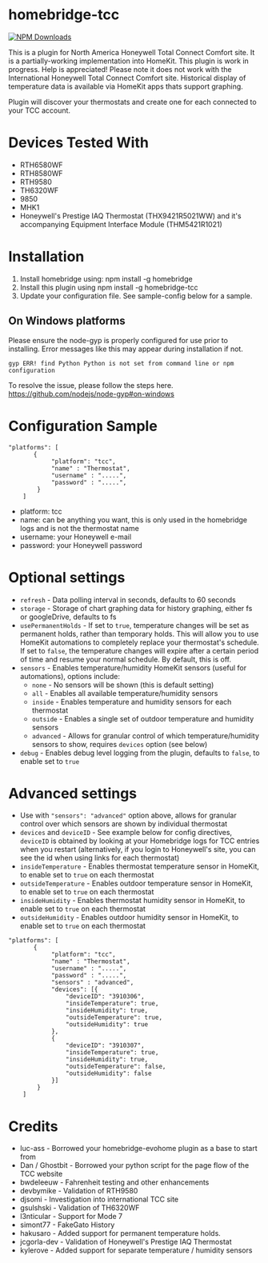 # homebridge-tcc

[![NPM Downloads](https://img.shields.io/npm/dm/homebridge-tcc.svg?style=flat)](https://npmjs.org/package/homebridge-tcc)

This is a plugin for North America Honeywell Total Connect Comfort site. It is a partially-working
implementation into HomeKit. This plugin is work in progress. Help is appreciated!  Please note it does not work with the International Honeywell Total Connect Comfort site. Historical display of temperature data is available via HomeKit apps thats support graphing.

Plugin will discover your thermostats and create one for each connected to your TCC account.

# Devices Tested With

* RTH6580WF
* RTH8580WF
* RTH9580
* TH6320WF
* 9850
* MHK1
* Honeywell's Prestige IAQ Thermostat (THX9421R5021WW) and it's accompanying Equipment Interface Module (THM5421R1021)

# Installation

1. Install homebridge using: npm install -g homebridge <br>
2. Install this plugin using npm install -g homebridge-tcc
3. Update your configuration file. See sample-config below for a sample.

## On Windows platforms

Please ensure the node-gyp is properly configured for use prior to installing.  Error messages like this may appear during installation if not.

```
gyp ERR! find Python Python is not set from command line or npm configuration
```

To resolve the issue, please follow the steps here. https://github.com/nodejs/node-gyp#on-windows

# Configuration Sample

```
"platforms": [
       {
            "platform": "tcc",
            "name" : "Thermostat",
            "username" : ".....",
            "password" : ".....",
        }
    ]
```

- platform: tcc
- name: can be anything you want, this is only used in the homebridge logs and is not the thermostat name
- username: your Honeywell e-mail
- password: your Honeywell password

# Optional settings

* `refresh` - Data polling interval in seconds, defaults to 60 seconds
* `storage` - Storage of chart graphing data for history graphing, either fs or googleDrive, defaults to fs
* `usePermanentHolds` - If set to `true`, temperature changes will be set as permanent holds, rather than temporary holds. This will allow you to use HomeKit automations to completely replace your thermostat's schedule. If set to `false`, the temperature changes will expire after a certain period of time and resume your normal schedule. By default, this is off.
* `sensors` - Enables temperature/humidity HomeKit sensors (useful for automations), options include: 
  * `none` - No sensors will be shown (this is default setting)
  * `all` - Enables all available temperature/humidity sensors
  * `inside` - Enables temperature and humidity sensors for each thermostat
  * `outside` - Enables a single set of outdoor temperature and humidity sensors
  * `advanced` -  Allows for granular control of which temperature/humidity sensors to show, requires `devices` option (see below)
* `debug` - Enables debug level logging from the plugin, defaults to `false`, to enable set to `true`
  
# Advanced settings

* Use with `"sensors": "advanced"` option above, allows for granular control over which sensors are shown by individual thermostat
* `devices` and `deviceID` - See example below for config directives, `deviceID` is obtained by looking at your Homebridge logs for TCC entries when you restart (alternatively, if you login to Honeywell's site, you can see the id when using links for each thermostat)
* `insideTemperature` - Enables thermostat temperature sensor in HomeKit, to enable set to `true` on each thermostat
* `outsideTemperature` - Enables outdoor temperature sensor in HomeKit, to enable set to `true` on each thermostat
* `insideHumidity` - Enables thermostat humidity sensor in HomeKit, to enable set to `true` on each thermostat
* `outsideHumidity` - Enables outdoor humidity sensor in HomeKit, to enable set to `true` on each thermostat

```
"platforms": [
       {
            "platform": "tcc",
            "name" : "Thermostat",
            "username" : ".....",
            "password" : ".....",
            "sensors" : "advanced",
            "devices": [{
                "deviceID": "3910306",
                "insideTemperature": true,
                "insideHumidity": true,
                "outsideTemperature": true,
                "outsideHumidity": true
            },
            {
                "deviceID": "3910307",
                "insideTemperature": true,
                "insideHumidity": true,
                "outsideTemperature": false,
                "outsideHumidity": false
            }]
        }
    ]
```

# Credits

- luc-ass - Borrowed your homebridge-evohome plugin as a base to start from
- Dan / Ghostbit - Borrowed your python script for the page flow of the TCC website
- bwdeleeuw - Fahrenheit testing and other enhancements
- devbymike - Validation of RTH9580
- djsomi - Investigation into international TCC site
- gsulshski - Validation of TH6320WF
- l3nticular - Support for Mode 7
- simont77 - FakeGato History
- hakusaro - Added support for permanent temperature holds.
- jcgorla-dev - Validation of Honeywell's Prestige IAQ Thermostat
- kylerove - Added support for separate temperature / humidity sensors
